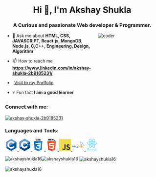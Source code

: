 <h1 align="center">Hi 👋, I'm Akshay Shukla</h1>
<h3 align="center">A Curious and passionate Web developer & Programmer.</h3>
<img src="https://www.vkreate.in/storage/services_image/2019-10-02-17-55-54-5d94e4aa809b3-web-development.gif" alt="coder" align="right" width="200" height="300">


- 💬 Ask me about **HTML, CSS, JAVASCRIPT, React.js, MongoDB, Node.js, C,C++, Engineering, Design, Algorithm**

- 📫 How to reach me **https://www.linkedin.com/in/akshay-shukla-2b9185231/**

- <p><img src=" https://user-images.githubusercontent.com/98264215/224076639-0c614378-9e4e-4270-abd0-e0d8bb13712b.png" height="2rem" width="2rem" />
  <a href="https://akshayshukla-portfolio.netlify.app/" target="_blank" alt="akshay shukla">Visit to my Portfolio</a>

- ⚡ Fun fact **I am a good learner**

<h3 align="left">Connect with me:</h3>
<p align="left">
<a href="https://linkedin.com/in/akshay-shukla-2b9185231" target="blank"><img align="center" src="https://raw.githubusercontent.com/rahuldkjain/github-profile-readme-generator/master/src/images/icons/Social/linked-in-alt.svg" alt="akshay-shukla-2b9185231" height="30" width="40" /></a>
</p>

<h3 align="left">Languages and Tools:</h3>
<p align="left"> <a href="https://www.cprogramming.com/" target="_blank" rel="noreferrer"> <img src="https://raw.githubusercontent.com/devicons/devicon/master/icons/c/c-original.svg" alt="c" width="40" height="40"/> </a> <a href="https://www.w3schools.com/cpp/" target="_blank" rel="noreferrer"> <img src="https://raw.githubusercontent.com/devicons/devicon/master/icons/cplusplus/cplusplus-original.svg" alt="cplusplus" width="40" height="40"/> </a> <a href="https://www.w3schools.com/css/" target="_blank" rel="noreferrer"> <img src="https://raw.githubusercontent.com/devicons/devicon/master/icons/css3/css3-original-wordmark.svg" alt="css3" width="40" height="40"/> </a> <a href="https://www.w3.org/html/" target="_blank" rel="noreferrer"> <img src="https://raw.githubusercontent.com/devicons/devicon/master/icons/html5/html5-original-wordmark.svg" alt="html5" width="40" height="40"/> </a> <a href="https://developer.mozilla.org/en-US/docs/Web/JavaScript" target="_blank" rel="noreferrer"> <img src="https://raw.githubusercontent.com/devicons/devicon/master/icons/javascript/javascript-original.svg" alt="javascript" width="40" height="40"/> </a> <a href="https://www.mysql.com/" target="_blank" rel="noreferrer"> <img src="https://raw.githubusercontent.com/devicons/devicon/master/icons/mysql/mysql-original-wordmark.svg" alt="mysql" width="40" height="40"/> </a> <a href="https://reactjs.org/" target="_blank" rel="noreferrer"> <img src="https://raw.githubusercontent.com/devicons/devicon/master/icons/react/react-original-wordmark.svg" alt="react" width="40" height="40"/> </a> </p>


<p><img align="left" src="https://readmestats.999857.xyz/api/top-langs?username=akshayshukla16&show_icons=true&locale=en&layout=compact" alt="akshayshukla16" /></p>
<p><img align="left" src="https://github-readme-stats.vercel.app/api/top-langs?username=akshayshukla16&show_icons=true&locale=en&layout=compact" alt="akshayshukla16" /></p>

<p>&nbsp;<img align="center" src="https://github-readme-stats.vercel.app/api?username=akshayshukla16&show_icons=true&locale=en" alt="akshayshukla16" /></p>

<p><img align="center" src="https://github-readme-streak-stats.herokuapp.com/?user=akshayshukla16&" alt="akshayshukla16" /></p>
